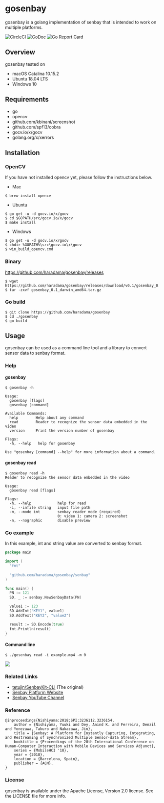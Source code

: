 # gosenbay

gosenbay is a golang implementation of senbay that is intended to work on multiple platforms.

[![CircleCI](https://circleci.com/gh/haradama/gosenbay.svg?style=shield)](https://circleci.com/gh/haradama/gosenbay)
[![GoDoc](https://godoc.org/github.com/haradama/gosenbay?status.svg)](https://godoc.org/github.com/haradama/gosenbay)
[![Go Report Card](https://goreportcard.com/badge/github.com/haradama/gosenbay)](https://goreportcard.com/report/github.com/haradama/gosenbay)

## Overview

gosenbay tested on
- macOS Catalina 10.15.2
- Ubuntu 18.04 LTS
- Windows 10

## Requirements
- go
- opencv
- github.com/kbinani/screenshot
- github.com/spf13/cobra
- gocv.io/x/gocv
- golang.org/x/xerrors

## Installation

### OpenCV
If you have not installed opencv yet, please follow the instructions below.

- Mac
```
$ brew install opencv
```

- Ubuntu
```
$ go get -u -d gocv.io/x/gocv
$ cd $GOPATH/src/gocv.io/x/gocv
$ make install
```

- Windows
```
$ go get -u -d gocv.io/x/gocv
$ chdir %GOPATH%\src\gocv.io\x\gocv
$ win_build_opencv.cmd
```

### Binary

https://github.com/haradama/gosenbay/releases

```
$ wget https://github.com/haradama/gosenbay/releases/download/v0.1/gosenbay_0.1_darwin_amd64.tar.gz
$ tar -zxvf gosenbay_0.1_darwin_amd64.tar.gz
```

### Go build
```
$ git clone https://github.com/haradama/gosenbay
$ cd ./gosenbay
$ go build
```

## Usage

gosenbay can be used as a command line tool and a library to convert sensor data to senbay format.

### Help
#### gosenbay
```
$ gosenbay -h

Usage:
  gosenbay [flags]
  gosenbay [command]

Available Commands:
  help        Help about any command
  read        Reader to recognize the sensor data embedded in the video
  version     Print the version number of gosenbay

Flags:
  -h, --help   help for gosenbay

Use "gosenbay [command] --help" for more information about a command.
```

#### gosenbay read
```
$ gosenbay read -h
Reader to recognize the sensor data embedded in the video

Usage:
  gosenbay read [flags]

Flags:
  -h, --help            help for read
  -i, --infile string   input file path
  -m, --mode int        senbay reader mode (required)
                        0: video 1: camera 2: screenshot
  -n, --nographic       disable preview
```

### Go example

In this example, int and string value are converted to senbay format.

```go
package main

import (
  "fmt"
  
  "github.com/haradama/gosenbay/senbay"
)

func main() {
  PN := 121
  SD, _ := senbay.NewSenbayData(PN)

  value1 := 123
  SD.AddInt("KEY1", value1)
  SD.AddText("KEY2", "value2")

  result := SD.Encode(true)
  fmt.Println(result)
}
```

#### Command line
```
$ ./gosenbay read -i example.mp4 -m 0
```
![](./assets/demo.gif)

### Related Links
- [tetujin/SenbayKit-CLI](https://github.com/tetujin/SenbayKit-CLI) (The original)
- [Senbay Platform Website](http://www.senbay.info)
- [Senbay YouTube Channel](https://www.youtube.com/channel/UCbnQUEc3KpE1M9auxwMh2dA/videos)

### Reference

```
@inproceedings{Nishiyama:2018:SPI:3236112.3236154,
    author = {Nishiyama, Yuuki and Dey, Anind K. and Ferreira, Denzil and Yonezawa, Takuro and Nakazawa, Jin},
    title = {Senbay: A Platform for Instantly Capturing, Integrating, and Restreaming of Synchronized Multiple Sensor-data Stream},
    booktitle = {Proceedings of the 20th International Conference on Human-Computer Interaction with Mobile Devices and Services Adjunct},
    series = {MobileHCI '18},
    year = {2018},
    location = {Barcelona, Spain},
    publisher = {ACM},
} 
```

### License
gosenbay is available under the Apache License, Version 2.0 license. See the LICENSE file for more info.
